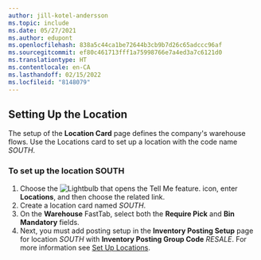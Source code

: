 ```yaml
---
author: jill-kotel-andersson
ms.topic: include
ms.date: 05/27/2021
ms.author: edupont
ms.openlocfilehash: 838a5c44ca1be72644b3cb9b7d26c65adccc96af
ms.sourcegitcommit: ef80c461713fff1a75998766e7a4ed3a7c6121d0
ms.translationtype: HT
ms.contentlocale: en-CA
ms.lasthandoff: 02/15/2022
ms.locfileid: "8148079"
---
```

## <a name="setting-up-the-location"></a>Setting Up the Location

The setup of the **Location Card** page defines the company's warehouse flows. Use the Locations card to set up a location with the code name *SOUTH*.

### <a name="to-set-up-the-location-south"></a>To set up the location SOUTH

1. Choose the ![Lightbulb that opens the Tell Me feature.](../media/ui-search/search_small.png "Tell me what you want to do") icon, enter **Locations**, and then choose the related link.  
2. Create a location card named *SOUTH*.  
3. On the **Warehouse** FastTab, select both the **Require Pick** and **Bin Mandatory** fields.
4. Next, you must add posting setup in the **Inventory Posting Setup** page for location *SOUTH* with **Inventory Posting Group Code** *RESALE*. For more information see [Set Up Locations](../inventory-how-setup-locations.md).
